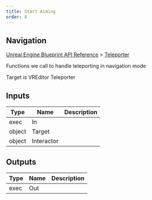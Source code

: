 ```yaml
---
title: Start Aiming
order: 8
---
```

## Navigation

[Unreal Engine Blueprint API Reference](https://dev.epicgames.com/documentation/en-us/unreal-engine/BlueprintAPI) > [Teleporter](https://dev.epicgames.com/documentation/en-us/unreal-engine/BlueprintAPI/Teleporter)

Functions we call to handle teleporting in navigation mode

Target is VREditor Teleporter

## Inputs

| Type | Name | Description |
| --- | --- | --- |
| exec | In |  |
| object | Target |  |
| object | Interactor |  |

## Outputs

| Type | Name | Description |
| --- | --- | --- |
| exec | Out |  |
